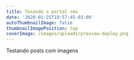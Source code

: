 ```yaml
---
title: Tesando o portal cms
date: '2020-01-25T19:57:45-03:00'
autoThumbnailImage: false
thumbnailImagePosition: top
coverImage: /images/uploads/preview-deploy.png
---
```

Testando posts com imagens
